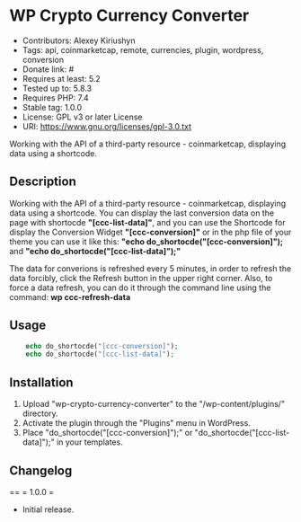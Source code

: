 # WP Crypto Currency Converter 
* Contributors: Alexey Kiriushyn
* Tags: api, coinmarketcap, remote, currencies, plugin, wordpress, conversion 
* Donate link: # 
* Requires at least: 5.2 
* Tested up to: 5.8.3
* Requires PHP: 7.4 
* Stable tag: 1.0.0 
* License: GPL v3 or later License
* URI: https://www.gnu.org/licenses/gpl-3.0.txt

Working with the API of a third-party resource - coinmarketcap,
displaying data using a shortcode.

## Description 
Working with the API of a third-party resource -
coinmarketcap, displaying data using a shortcode. You can display the
last conversion data on the page with shortocde **"[ccc-list-data]"**, and
you can use the Shortcode for display the Conversion Widget
**"[ccc-conversion]"** or in the php file of your theme you can use it
like this: **"echo do_shortocde("[ccc-conversion]");** and  **"echo do_shortocde("[ccc-list-data]");"**
 
The data for converions is refreshed every 5 minutes, in order to refresh the data forcibly, click
the Refresh button in the upper right corner.
Also, to force a data refresh, you can do it through the command line
using the command: **wp ccc-refresh-data**

## Usage
```php
    echo do_shortocde("[ccc-conversion]");
    echo do_shortocde("[ccc-list-data]");
```


## Installation 
1. Upload "wp-crypto-currency-converter" to the "/wp-content/plugins/" directory. 
2. Activate the plugin through the "Plugins" menu in WordPress. 
3. Place "do\_shortocde("\[ccc-conversion\]");" or "do\_shortocde("\[ccc-list-data\]");" in your templates.

## Changelog 
== = 1.0.0 = 
* Initial release.
